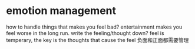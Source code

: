 # emotion management
how to handle things that makes you feel bad?
entertainment makes you feel worse in the long run.
write the feeling/thought down?
feel is temperary, the key is the thoughts that cause the feel
负面和正面都需要管理